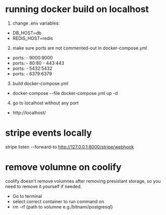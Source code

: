 # running docker build on localhost

1. change .env variables:

- DB_HOST=db
- REDIS_HOST=redis

2. make sure ports are not commented-out in docker-compose.yml

- ports: - 9000:9000
- ports: - 80:80 - 443:443
- ports: - 5432:5432
- ports: - 6379:6379

3. build docker-compose.yml

- docker-compose --file docker-compose.yml up -d

4. go to localhost without any port

- http://localhost/

# stripe events locally

stripe listen --forward-to http://127.0.0.1:8000/stripe/webhook

# remove volumne on coolify

coolify doesn't remove volumnes after removing presistant storage, so you need to remove it yourself if needed.

- Go to terminal
- select correct container to run command on
- rm -rf {path to volumne e.g./bitnami/postgresql}
